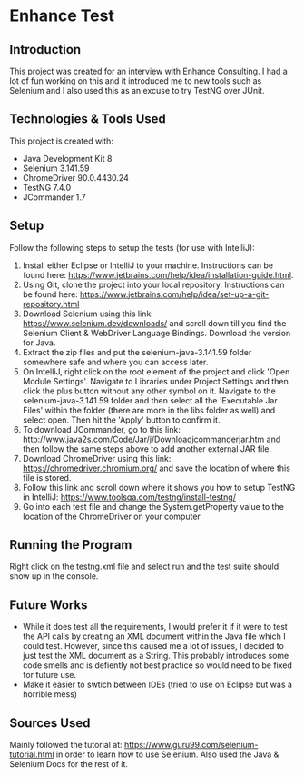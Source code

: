# Enhance Test

## Introduction
This project was created for an interview with Enhance Consulting. I had a lot of fun working on this and it introduced me to new tools such as Selenium and I also used this as an excuse to try TestNG over JUnit. 

## Technologies & Tools Used
This project is created with:
* Java Development Kit 8
* Selenium 3.141.59
* ChromeDriver 90.0.4430.24
* TestNG 7.4.0
* JCommander 1.7

## Setup
Follow the following steps to setup the tests (for use with IntelliJ):
1. Install either Eclipse or IntelliJ to your machine. Instructions can be found here: https://www.jetbrains.com/help/idea/installation-guide.html.
2. Using Git, clone the project into your local repository. Instructions can be found here: https://www.jetbrains.com/help/idea/set-up-a-git-repository.html
3. Download Selenium using this link: https://www.selenium.dev/downloads/ and scroll down till you find the Selenium Client & WebDriver Language Bindings. Download the version for Java. 
4. Extract the zip files and put the selenium-java-3.141.59 folder somewhere safe and where you can access later.
5. On IntelliJ, right click on the root element of the project and click 'Open Module Settings'. Navigate to Libraries under Project Settings and then click the plus button without any other symbol on it. Navigate to the selenium-java-3.141.59 folder and then select all the 'Executable Jar Files' within the folder (there are more in the libs folder as well) and select open. Then hit the 'Apply' button to confirm it. 
6. To download JCommander, go to this link: http://www.java2s.com/Code/Jar/j/Downloadjcommanderjar.htm and then follow the same steps above to add another external JAR file.
7. Download ChromeDriver using this link: https://chromedriver.chromium.org/ and save the location of where this file is stored.
8. Follow this link and scroll down where it shows you how to setup TestNG in IntelliJ: https://www.toolsqa.com/testng/install-testng/
9. Go into each test file and change the System.getProperty value to the location of the ChromeDriver on your computer

## Running the Program
Right click on the testng.xml file and select run and the test suite should show up in the console.

## Future Works
* While it does test all the requirements, I would prefer it if it were to test the API calls by creating an XML document within the Java file which I could test. However, since this caused me a lot of issues, I decided to just test the XML document as a String. This probably introduces some code smells and is defiently not best practice so would need to be fixed for future use.
* Make it easier to swtich between IDEs (tried to use on Eclipse but was a horrible mess)

## Sources Used
Mainly followed the tutorial at: https://www.guru99.com/selenium-tutorial.html in order to learn how to use Selenium. Also used the Java & Selenium Docs for the rest of it.
